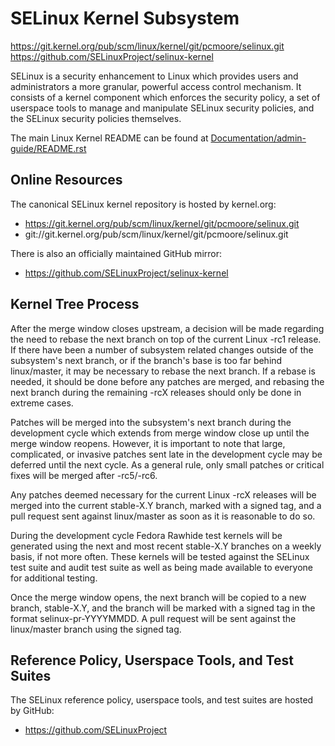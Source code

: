 SELinux Kernel Subsystem
=============================================================================
https://git.kernel.org/pub/scm/linux/kernel/git/pcmoore/selinux.git
https://github.com/SELinuxProject/selinux-kernel

SELinux is a security enhancement to Linux which provides users and
administrators a more granular, powerful access control mechanism.  It consists
of a kernel component which enforces the security policy, a set of userspace
tools to manage and manipulate SELinux security policies, and the SELinux
security policies themselves.

The main Linux Kernel README can be found at
[Documentation/admin-guide/README.rst](./Documentation/admin-guide/README.rst)

## Online Resources

The canonical SELinux kernel repository is hosted by kernel.org:

* https://git.kernel.org/pub/scm/linux/kernel/git/pcmoore/selinux.git
* git://git.kernel.org/pub/scm/linux/kernel/git/pcmoore/selinux.git

There is also an officially maintained GitHub mirror:

* https://github.com/SELinuxProject/selinux-kernel

## Kernel Tree Process

After the merge window closes upstream, a decision will be made regarding the
need to rebase the next branch on top of the current Linux -rc1 release. If
there have been a number of subsystem related changes outside of the
subsystem's next branch, or if the branch's base is too far behind
linux/master, it may be necessary to rebase the next branch. If a rebase is
needed, it should be done before any patches are merged, and rebasing the next
branch during the remaining -rcX releases should only be done in extreme cases.

Patches will be merged into the subsystem's next branch during the development
cycle which extends from merge window close up until the merge window reopens.
However, it is important to note that large, complicated, or invasive patches
sent late in the development cycle may be deferred until the next cycle. As a
general rule, only small patches or critical fixes will be merged after
-rc5/-rc6.

Any patches deemed necessary for the current Linux -rcX releases will be merged
into the current stable-X.Y branch, marked with a signed tag, and a pull
request sent against linux/master as soon as it is reasonable to do so.

During the development cycle Fedora Rawhide test kernels will be generated
using the next and most recent stable-X.Y branches on a weekly basis, if not
more often. These kernels will be tested against the SELinux test suite and
audit test suite as well as being made available to everyone for additional
testing.

Once the merge window opens, the next branch will be copied to a new branch,
stable-X.Y, and the branch will be marked with a signed tag in the format
selinux-pr-YYYYMMDD. A pull request will be sent against the linux/master
branch using the signed tag.

## Reference Policy, Userspace Tools, and Test Suites

The SELinux reference policy, userspace tools, and test suites are hosted by
GitHub:

* https://github.com/SELinuxProject
